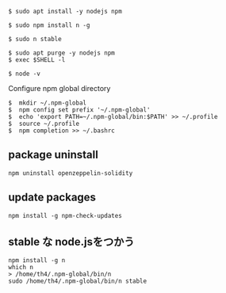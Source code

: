 
```
$ sudo apt install -y nodejs npm

$ sudo npm install n -g

$ sudo n stable

$ sudo apt purge -y nodejs npm
$ exec $SHELL -l

$ node -v

```

Configure npm global directory

```
$  mkdir ~/.npm-global
$  npm config set prefix '~/.npm-global'
$  echo 'export PATH=~/.npm-global/bin:$PATH' >> ~/.profile
$  source ~/.profile
$  npm completion >> ~/.bashrc
```

## package uninstall

```
npm uninstall openzeppelin-solidity
```

## update packages

```
npm install -g npm-check-updates
```

## stable な node.jsをつかう

```
npm install -g n
which n
> /home/th4/.npm-global/bin/n
sudo /home/th4/.npm-global/bin/n stable
```
